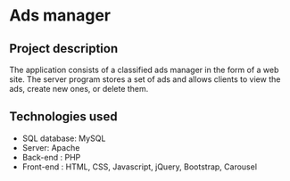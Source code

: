 # Ads manager

## Project description

The application consists of a classified ads manager in the form of a web site. The server program stores a set of ads and allows clients to view the ads, create new ones, or delete them.

## Technologies used

- SQL database: MySQL
- Server: Apache
- Back-end : PHP
- Front-end : HTML, CSS, Javascript, jQuery, Bootstrap, Carousel
